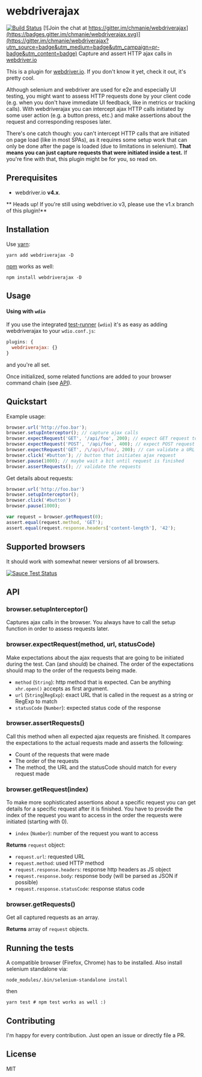# webdriverajax

[![Build Status](https://travis-ci.org/chmanie/webdriverajax.svg?branch=master)](https://travis-ci.org/chmanie/webdriverajax) [![Join the chat at https://gitter.im/chmanie/webdriverajax](https://badges.gitter.im/chmanie/webdriverajax.svg)](https://gitter.im/chmanie/webdriverajax?utm_source=badge&utm_medium=badge&utm_campaign=pr-badge&utm_content=badge)
Capture and assert HTTP ajax calls in [webdriver.io](http://webdriver.io/)

This is a plugin for [webdriver.io](http://webdriver.io/). If you don't know it yet, check it out, it's pretty cool.

Although selenium and webdriver are used for e2e and especially UI testing, you might want to assess HTTP requests done by your client code (e.g. when you don't have immediate UI feedback, like in metrics or tracking calls). With webdriverajax you can intercept ajax HTTP calls initiated by some user action (e.g. a button press, etc.) and make assertions about the request and corresponding resposes later.

There's one catch though: you can't intercept HTTP calls that are initiated on page load (like in most SPAs), as it requires some setup work that can only be done after the page is loaded (due to limitations in selenium). **That means you can just capture requests that were initiated inside a test.** If you're fine with that, this plugin might be for you, so read on.

## Prerequisites

* webdriver.io **v4.x**.

** Heads up! If you're still using webdriver.io v3, please use the v1.x branch of this plugin!**

## Installation

Use [yarn](https://yarnpkg.com):

```
yarn add webdriverajax -D
```

[npm](https://npmjs.org) works as well:

```
npm install webdriverajax -D
```

## Usage

#### Using with `wdio`

If you use the integrated [test-runner](http://webdriver.io/guide/testrunner/gettingstarted.html) (`wdio`) it's as easy as adding webdriverajax to your `wdio.conf.js`:

```javascript
plugins: {
  webdriverajax: {}
}
```

and you're all set.

Once initialized, some related functions are added to your browser command chain (see [API](#api)).

## Quickstart

Example usage:

```javascript
browser.url('http://foo.bar');
browser.setupInterceptor(); // capture ajax calls
browser.expectRequest('GET', '/api/foo', 200); // expect GET request to /api/foo with 200 statusCode
browser.expectRequest('POST', '/api/foo', 400); // expect POST request to /api/foo with 400 statusCode
browser.expectRequest('GET', /\/api\/foo/, 200); // can validate a URL with regex, too
browser.click('#button'); // button that initiates ajax request
browser.pause(1000); // maybe wait a bit until request is finished
browser.assertRequests(); // validate the requests
```

Get details about requests:

```javascript
browser.url('http://foo.bar')
browser.setupInterceptor();
browser.click('#button')
browser.pause(1000);

var request = browser.getRequest(0);
assert.equal(request.method, 'GET');
assert.equal(request.response.headers['content-length'], '42');
```

## Supported browsers

It should work with somewhat newer versions of all browsers.


[![Sauce Test Status](https://saucelabs.com/browser-matrix/webdriverajax.svg)](https://saucelabs.com/u/webdriverajax)

## API

### browser.setupInterceptor()

Captures ajax calls in the browser. You always have to call the setup function in order to assess requests later.

### browser.expectRequest(method, url, statusCode)

Make expectations about the ajax requests that are going to be initiated during the test. Can (and should) be chained. The order of the expectations should map to the order of the requests being made.

* `method` (`String`): http method that is expected. Can be anything `xhr.open()` accepts as first argument.
* `url` (`String`|`RegExp`): exact URL that is called in the request as a string or RegExp to match
* `statusCode` (`Number`): expected status code of the response

### browser.assertRequests()

Call this method when all expected ajax requests are finished. It compares the expectations to the actual requests made and asserts the following:

- Count of the requests that were made
- The order of the requests
- The method, the URL and the statusCode should match for every request made

### browser.getRequest(index)

To make more sophisticated assertions about a specific request you can get details for a specific request after it is finished. You have to provide the index of the request you want to access in the order the requests were initiated (starting with 0).

* `index` (`Number`): number of the request you want to access

**Returns** `request` object:

* `request.url`: requested URL
* `request.method`: used HTTP method
* `request.response.headers`: response http headers as JS object
* `request.response.body`: response body (will be parsed as JSON if possible)
* `request.response.statusCode`: response status code

### browser.getRequests()

Get all captured requests as an array.

**Returns** array of `request` objects.

## Running the tests

A compatible browser (Firefox, Chrome) has to be installed. Also install selenium standalone via:

```shell
node_modules/.bin/selenium-standalone install
```

then

```shell
yarn test # npm test works as well :)
```

## Contributing

I'm happy for every contribution. Just open an issue or directly file a PR.

## License

MIT
